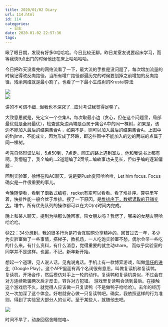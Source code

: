 ```yaml
---
title: 2020/01/02 Diary
url: 114.html
id: 114
categories:
  - 日志
date: 2020-01-02 22:57:36
tags:
---
```


瞅了眼日期，发现有好多0哈哈哈。今日比较无聊。昨日某室友说要起床学习，而等我快9点出门的时候他还在床上哈哈哈哈。

今日把昨天没看完的网络流看了一下，最大流的手推是没问题了，每次增加流量的时候记得改反向路径，当所有增广路径都遍历完的时候要划掉之前增加的反向路径，残余网络就是最小割了。也看了一下最小生成树的Krustal算法

![](/2020pic/01/最小生成树Krustal.png)  
![](/2020pic/01/最小生成树Krustal2.png)

讲的不可谓不细...但我也不深究了...应付考试我觉得足够了。

大致意思就是，先定义一个空集A，每次取最小边（贪心，但在这个问题里，局部最优就是全局最优），检查这条边两端是否属于集合A中的同一棵树，如果是，该边不能加入最后的结果集合A ，如果不是，则可以加入最后的结果集合A。上图中的fhjlmn，不能成立，因为形成了环路，即这些图中不能加入的边的两端的点属于同一棵树。

考完自然辩证法啦，5点50到，7点走。回去的路上遇到室友，他和我说书上都有啊。我懵逼了，我全编的...2道题编了2页纸...编故事功夫见长，但似乎编的逐渐偏题...

回到实验室，徐博在和AC聊天，说是要Push夏阳哈哈哈，Let him focus. Focus确实是一件很重要的事儿。

今晚随便看，看到了函数式编程，racket有空可以看看。看了堆排序。算导里写着，快排性能一般会优于堆排。搜了一下原因，是[堆排序下，数据读取的开销变大](https://www.zhihu.com/question/23873747)。堆中，所有优先队列的操作都可以在大O(n)时间内完成。

晚上和某人聊天，提到为啥那么晚回家，陪女朋友吗？我愣了，哪来的女朋友啊哈哈哈哈。

@22：34分想到，我的很多行为是符合互联网分享精神的。回首过去一年，多少为实验室做了一些事情，搭梯子，教机场，一人吃饱实验室不愁，偶尔会带一些吃的什么来。有什么资料，有什么消息，觉得重要的就主动share。 而似乎实验室的同学并不是这样。也罢，不记。新年新开始。

想起一个道理，见人说人话，见鬼说鬼话。手机上有一款博弈游戏，叫做[信任的进化](https://play.google.com/store/apps/details?id=com.xuangames.xrdjh)（Google Play）。这个APP里面有两个名词很有意思，叫做复读机和复读鸭。复读机，开场合作，然后模仿对手上一轮的动作。复读鸭和复读机类似，不过会在对方连续欺骗两次后才反击，容许对方犯错。 游戏里复读鸭会活到最后。在接触这个游戏后不久，就觉得人应该做一只复读鸭（不是做鸭子哈哈哈）。去年的经历又一次加深了这个体会。好啦就安心做一只复读鸭吧。确实，我依照这样的行为准则，得到了实验室大部分人的认可。至于某些人，就随他去吧。

![](/img/2020pic/01/信任.png)

时间不早了，动身回宿舍睡觉咯~